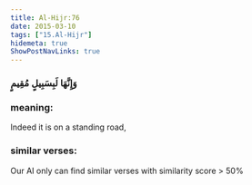 ```yaml
---
title: Al-Hijr:76
date: 2015-03-10
tags: ["15.Al-Hijr"]
hidemeta: true 
ShowPostNavLinks: true 
---
```

### وَإِنَّهَا لَبِسَبِيلٍ مُقِيمٍ
### meaning: 
Indeed it is on a standing road,
### similar verses: 

Our AI only can find similar verses with similarity score > 50% 




